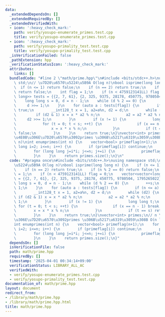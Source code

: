 ```yaml
---
data:
  _extendedDependsOn: []
  _extendedRequiredBy: []
  _extendedVerifiedWith:
  - icon: ':heavy_check_mark:'
    path: verify/yosupo-enumerate_primes.test.cpp
    title: verify/yosupo-enumerate_primes.test.cpp
  - icon: ':heavy_check_mark:'
    path: verify/yosupo-primality_test.test.cpp
    title: verify/yosupo-primality_test.test.cpp
  _isVerificationFailed: false
  _pathExtension: hpp
  _verificationStatusIcon: ':heavy_check_mark:'
  attributes:
    links: []
  bundledCode: "#line 2 \"math/prime.hpp\"\n#include <bits/stdc++.h>\nusing namespace\
    \ std;\n// \u7D20\u6570\u5224\u5B9A O(log n)\nbool isprime(long long n) {\n  \
    \  if (n <= 1) return false;\n    if (n == 2) return true;\n    if (n % 2 == 0)\
    \ return false;\n    int flag = 1;\n    if (n < 4759123141LL) flag = 0;\n    vector<vector<long\
    \ long>> tests = {{2, 7, 61}, {2, 325, 9375, 28178, 450775, 9780504, 1795265022}};\n\
    \    long long s = 0, d = n - 1;\n    while (d % 2 == 0) {\n        ++s;\n   \
    \     d >>= 1;\n    }\n    for (auto a : tests[flag]) {\n        if (n <= a) return\
    \ true;\n        __int128_t x = 1, a2=a%n, d2 = d;\n        while (d2) {\n   \
    \         if (d2 & 1) x = x * a2 % n;\n            a2 = a2 * a2 % n;\n       \
    \     d2 >>= 1;\n        }\n        if (x != 1) {\n            long long t;\n\
    \            for (t = 0; t < s; ++t) {\n                if (x == n - 1) break;\n\
    \                x = x * x % n;\n            }\n            if (t == s) return\
    \ false;\n        }\n    }\n    return true;\n}\nvector<int> primes;\n// n \u4EE5\
    \u4E0B\u306E\u7D20\u6570\u3092primes \u306B\u5217\u6319\u3059\u308B O(n log log\
    \ n)\nint enumprimes(int n) {\n    vector<bool> primeflag(n+1);\n    for (long\
    \ long i=2; i<=n; i++) {\n        if (primeflag[i]) continue;\n        primes.push_back(i);\n\
    \        for (long long j=i*i; j<=n; j+=i) {\n            primeflag[j] = true;\n\
    \        }\n    }\n    return primes.size();\n}\n"
  code: "#pragma once\n#include <bits/stdc++.h>\nusing namespace std;\n// \u7D20\u6570\
    \u5224\u5B9A O(log n)\nbool isprime(long long n) {\n    if (n <= 1) return false;\n\
    \    if (n == 2) return true;\n    if (n % 2 == 0) return false;\n    int flag\
    \ = 1;\n    if (n < 4759123141LL) flag = 0;\n    vector<vector<long long>> tests\
    \ = {{2, 7, 61}, {2, 325, 9375, 28178, 450775, 9780504, 1795265022}};\n    long\
    \ long s = 0, d = n - 1;\n    while (d % 2 == 0) {\n        ++s;\n        d >>=\
    \ 1;\n    }\n    for (auto a : tests[flag]) {\n        if (n <= a) return true;\n\
    \        __int128_t x = 1, a2=a%n, d2 = d;\n        while (d2) {\n           \
    \ if (d2 & 1) x = x * a2 % n;\n            a2 = a2 * a2 % n;\n            d2 >>=\
    \ 1;\n        }\n        if (x != 1) {\n            long long t;\n           \
    \ for (t = 0; t < s; ++t) {\n                if (x == n - 1) break;\n        \
    \        x = x * x % n;\n            }\n            if (t == s) return false;\n\
    \        }\n    }\n    return true;\n}\nvector<int> primes;\n// n \u4EE5\u4E0B\
    \u306E\u7D20\u6570\u3092primes \u306B\u5217\u6319\u3059\u308B O(n log log n)\n\
    int enumprimes(int n) {\n    vector<bool> primeflag(n+1);\n    for (long long\
    \ i=2; i<=n; i++) {\n        if (primeflag[i]) continue;\n        primes.push_back(i);\n\
    \        for (long long j=i*i; j<=n; j+=i) {\n            primeflag[j] = true;\n\
    \        }\n    }\n    return primes.size();\n}"
  dependsOn: []
  isVerificationFile: false
  path: math/prime.hpp
  requiredBy: []
  timestamp: '2025-04-01 00:34:14+09:00'
  verificationStatus: LIBRARY_ALL_AC
  verifiedWith:
  - verify/yosupo-enumerate_primes.test.cpp
  - verify/yosupo-primality_test.test.cpp
documentation_of: math/prime.hpp
layout: document
redirect_from:
- /library/math/prime.hpp
- /library/math/prime.hpp.html
title: math/prime.hpp
---
```

